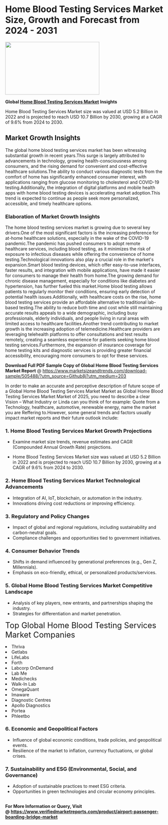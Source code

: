 <H1>Home Blood Testing Services Market Size, Growth and Forecast from 2024 - 2031</H1><img class="aligncenter size-medium wp-image-584254" src="https://thirdeyenews.in/wp-content/uploads/2024/09/Global-Market-Research-300x168.jpeg" alt="" width="300" height="168" /><p><strong>Global&nbsp;<a href="https://www.marketsizeandtrends.com/download-sample/505488/?utm_source=Github8j?utm_medium=203">Home Blood Testing Services Market</a> Insights</strong></p><p>Home Blood Testing Services Market size was valued at USD 5.2 Billion in 2022 and is projected to reach USD 10.7 Billion by 2030, growing at a CAGR of 9.6% from 2024 to 2030.</p><p><h2>Market Growth Insights</h2> The global home blood testing services market has been witnessing substantial growth in recent years.This surge is largely attributed to advancements in technology, growing health-consciousness among consumers, and the rising demand for convenient and cost-effective healthcare solutions.The ability to conduct various diagnostic tests from the comfort of home has significantly enhanced consumer interest, with applications ranging from glucose monitoring to cholesterol and COVID-19 testing.Additionally, the integration of digital platforms and mobile health apps with home blood testing devices is accelerating market adoption.This trend is expected to continue as people seek more personalized, accessible, and timely healthcare options.<h3>Elaboration of Market Growth Insights</h3> The home blood testing services market is growing due to several key drivers.One of the most significant factors is the increasing preference for at-home healthcare solutions, especially in the wake of the COVID-19 pandemic.The pandemic has pushed consumers to adopt remote healthcare services, including blood testing, as it minimizes the risk of exposure to infectious diseases while offering the convenience of home testing.Technological innovations also play a crucial role in the market's expansion.Smart blood testing devices, which offer easy-to-use interfaces, faster results, and integration with mobile applications, have made it easier for consumers to manage their health from home.The growing demand for chronic disease management, especially for conditions like diabetes and hypertension, has further fueled this market.Home blood testing allows patients to regularly monitor their conditions, ensuring early detection of potential health issues.Additionally, with healthcare costs on the rise, home blood testing services provide an affordable alternative to traditional lab-based testing.The ability to reduce both time and cost while still maintaining accurate results appeals to a wide demographic, including busy professionals, elderly individuals, and people living in rural areas with limited access to healthcare facilities.Another trend contributing to market growth is the increasing adoption of telemedicine.Healthcare providers are leveraging telehealth platforms to offer consultations and test results remotely, creating a seamless experience for patients seeking home blood testing services.Furthermore, the expansion of insurance coverage for home testing kits and diagnostic services is providing greater financial accessibility, encouraging more consumers to opt for these services.<p><span class=""><strong>Download Full PDF Sample Copy of Global Home Blood Testing Services Market Report</strong> @ <a href="https://www.marketsizeandtrends.com/download-sample/505488/?utm_source=Github8j?utm_medium=203" target="_blank">https://www.marketsizeandtrends.com/download-sample/505488/?utm_source=Github8j?utm_medium=203</a></span></p><p>In order to make an accurate and perceptive description of future scope of a Global&nbsp;Home Blood Testing Services Market Market as Global&nbsp;Home Blood Testing Services Market Market of 2025, you need to describe a clear Vision &ndash; What Industry or Linda can you think of for example: Quote from a Technology, healthcare, automotive, renewable energy, name the market you are Reffering to.However, some general trends and factors usually impact market reports and their future outlook include:</p><h3>1.&nbsp;<strong>Home Blood Testing Services Market Growth Projections</strong></h3><ul><li>Examine market size trends, revenue estimates and CAGR (Compounded Annual Growth Rate) projections.</li><li><p>Home Blood Testing Services Market size was valued at USD 5.2 Billion in 2022 and is projected to reach USD 10.7 Billion by 2030, growing at a CAGR of 9.6% from 2024 to 2030.</p></li></ul><h3>2.&nbsp;<strong>Home Blood Testing Services Market Technological Advancements</strong></h3><ul><li>Integration of AI, IoT, blockchain, or automation in the industry.</li><li>Innovations driving cost reductions or improving efficiency.</li></ul><h3>3.&nbsp;<strong>Regulatory and Policy Changes</strong></h3><ul><li>Impact of global and regional regulations, including sustainability and carbon-neutral goals.</li><li>Compliance challenges and opportunities tied to government initiatives.</li></ul><h3>4.&nbsp;<strong>Consumer Behavior Trends</strong></h3><ul><li>Shifts in demand influenced by generational preferences (e.g., Gen Z, Millennials).</li><li>Emphasis on eco-friendly, ethical, or personalized products/services.</li></ul><h3>5.&nbsp;<strong>Global Home Blood Testing Services Market Competitive Landscape</strong></h3><ul><li>Analysis of key players, new entrants, and partnerships shaping the industry.</li><li>Strategies for differentiation and market penetration.</li></ul><p data-pm-slice="1 1 []"><span style="color: inherit; font-family: inherit; font-size: 25px;">Top Global Home Blood Testing Services Market Companies</span></p><div class="" data-test-id=""><p><li>Thriva</li><li> Getlabs</li><li> LifeLabs</li><li> Forth</li><li> Labcorp OnDemand</li><li> Lab Me</li><li> Medichecks</li><li> Walk-In Lab</li><li> OmegaQuant</li><li> Imaware</li><li> Diagnostic Centres</li><li> Apollo Diagnostics</li><li> Portea</li><li> Phleetbo</li></p></div><h3>6.&nbsp;<strong>Economic and Geopolitical Factors</strong></h3><ul><li>Influence of global economic conditions, trade policies, and geopolitical events.</li><li>Resilience of the market to inflation, currency fluctuations, or global crises.</li></ul><h3>7.&nbsp;<strong>Sustainability and ESG (Environmental, Social, and Governance)</strong></h3><ul><li>Adoption of sustainable practices to meet ESG criteria.</li><li>Opportunities in green technologies and circular economy principles.</li></ul><h2><strong style="font-size: 14px;">For More Information or Query, Visit @&nbsp;</strong><a style="background-color: #ffffff; font-size: 14px;" href="https://www.marketsizeandtrends.com/report/home-blood-testing-services-market/" target="_blank">https://www.verifiedmarketreports.com/product/airport-passenger-boarding-bridge-market</a></h2>